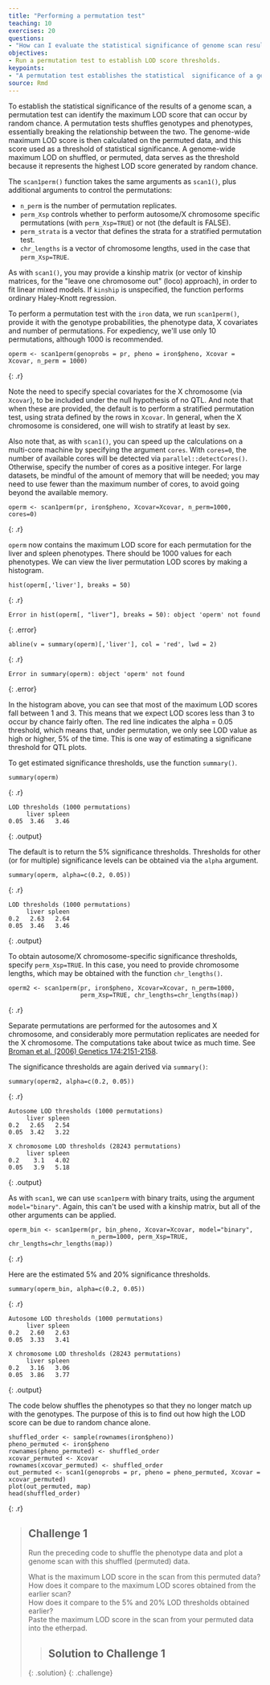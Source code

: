 ```yaml
---
title: "Performing a permutation test"
teaching: 10
exercises: 20
questions:
- "How can I evaluate the statistical significance of genome scan results?"
objectives:
- Run a permutation test to establish LOD score thresholds.
keypoints:
- "A permutation test establishes the statistical  significance of a genome scan."
source: Rmd
---
```




To establish the statistical significance of the results of a genome scan, a permutation test can identify the maximum LOD score that can occur by random chance. A permutation tests shuffles genotypes and phenotypes, essentially breaking the relationship between the two. The genome-wide maximum LOD score is then calculated on the permuted data, and this score used as a threshold of statistical significance. A genome-wide maximum LOD on shuffled, or permuted, data serves as the threshold because it represents the highest LOD score generated by random chance. 

The `scan1perm()` function takes the same arguments as `scan1()`, plus additional arguments to control the permutations:

- `n_perm` is the number of permutation replicates.
- `perm_Xsp` controls whether to perform autosome/X chromosome specific permutations (with `perm_Xsp=TRUE`) or not (the default is FALSE).
- `perm_strata` is a vector that defines the strata for a stratified permutation test.
- `chr_lengths` is a vector of chromosome lengths, used in the case that `perm_Xsp=TRUE`.

As with `scan1()`, you may provide a kinship matrix (or vector of kinship matrices, for the "leave one chromosome out" (loco) approach), in order to fit linear mixed models. If `kinship` is unspecified, the function performs ordinary Haley-Knott regression.



To perform a permutation test with the `iron` data, we run `scan1perm()`, provide it with the genotype probabilities, the phenotype data, X covariates and number of permutations. For expediency, we'll use only 10 permutations, although 1000 is recommended.


~~~
operm <- scan1perm(genoprobs = pr, pheno = iron$pheno, Xcovar = Xcovar, n_perm = 1000)
~~~
{: .r}

Note the need to specify special covariates for the X chromosome (via `Xcovar`), to be included under the null hypothesis of no QTL. And note that when these are provided, the default is to perform a stratified permutation test, using strata defined by the rows in
`Xcovar`. In general, when the X chromosome is considered, one will wish to stratify at least by sex.

Also note that, as with `scan1()`, you can speed up the calculations on a multi-core machine by specifying the argument `cores`. With `cores=0`, the number of available cores will be detected via `parallel::detectCores()`. Otherwise, specify the number of cores as a positive integer. For large datasets, be mindful of the amount of memory that will be needed; you may need to use fewer than the maximum number of cores, to avoid going beyond the available memory.


~~~
operm <- scan1perm(pr, iron$pheno, Xcovar=Xcovar, n_perm=1000, cores=0)
~~~
{: .r}

`operm` now contains the maximum LOD score for each permutation for the liver and spleen phenotypes. There should be 1000 values for each phenotypes. We can view the liver permutation LOD scores by making a histogram.


~~~
hist(operm[,'liver'], breaks = 50)
~~~
{: .r}



~~~
Error in hist(operm[, "liver"], breaks = 50): object 'operm' not found
~~~
{: .error}



~~~
abline(v = summary(operm)[,'liver'], col = 'red', lwd = 2)
~~~
{: .r}



~~~
Error in summary(operm): object 'operm' not found
~~~
{: .error}

In the histogram above, you can see that most of the maximum LOD scores fall between 1 and 3. This means that we expect LOD scores less than 3 to occur by chance fairly often. The red line indicates the alpha = 0.05 threshold, which means that, under permutation, we only see LOD value as high or higher, 5% of the time. This is one way of estimating a significane threshold for QTL plots.

To get estimated significance thresholds, use the function `summary()`.




~~~
summary(operm)
~~~
{: .r}


~~~
LOD thresholds (1000 permutations)
     liver spleen
0.05  3.46   3.46
~~~
{: .output}

The default is to return the 5% significance thresholds. Thresholds for other (or for multiple) significance levels can be obtained via the
`alpha` argument.




~~~
summary(operm, alpha=c(0.2, 0.05))
~~~
{: .r}


~~~
LOD thresholds (1000 permutations)
     liver spleen
0.2   2.63   2.64
0.05  3.46   3.46
~~~
{: .output}

To obtain autosome/X chromosome-specific significance thresholds, specify `perm_Xsp=TRUE`. In this case, you need to provide chromosome lengths, which may be obtained with the function `chr_lengths()`.




~~~
operm2 <- scan1perm(pr, iron$pheno, Xcovar=Xcovar, n_perm=1000,
                    perm_Xsp=TRUE, chr_lengths=chr_lengths(map))
~~~
{: .r}

Separate permutations are performed for the autosomes and X chromosome, and considerably more permutation replicates are needed for the X chromosome. The computations take about twice as much time.
See [Broman et al. (2006) Genetics
174:2151-2158](https://www.ncbi.nlm.nih.gov/pubmed/17028340).

The significance thresholds are again derived via `summary()`:




~~~
summary(operm2, alpha=c(0.2, 0.05))
~~~
{: .r}


~~~
Autosome LOD thresholds (1000 permutations)
     liver spleen
0.2   2.65   2.54
0.05  3.42   3.22

X chromosome LOD thresholds (28243 permutations)
     liver spleen
0.2    3.1   4.02
0.05   3.9   5.18
~~~
{: .output}

As with `scan1`, we can use `scan1perm` with binary traits, using the argument `model="binary"`. Again, this can't be used with a kinship matrix, but all of the other arguments can be applied.


~~~
operm_bin <- scan1perm(pr, bin_pheno, Xcovar=Xcovar, model="binary",
                       n_perm=1000, perm_Xsp=TRUE, chr_lengths=chr_lengths(map))
~~~
{: .r}

Here are the estimated 5% and 20% significance thresholds.




~~~
summary(operm_bin, alpha=c(0.2, 0.05))
~~~
{: .r}


~~~
Autosome LOD thresholds (1000 permutations)
     liver spleen
0.2   2.60   2.63
0.05  3.33   3.41

X chromosome LOD thresholds (28243 permutations)
     liver spleen
0.2   3.16   3.06
0.05  3.86   3.77
~~~
{: .output}

The code below shuffles the phenotypes so that they no longer match up with the genotypes. The purpose of this is to find out how high the LOD score can be due to random chance alone.


~~~
shuffled_order <- sample(rownames(iron$pheno))
pheno_permuted <- iron$pheno
rownames(pheno_permuted) <- shuffled_order
xcovar_permuted <- Xcovar
rownames(xcovar_permuted) <- shuffled_order
out_permuted <- scan1(genoprobs = pr, pheno = pheno_permuted, Xcovar = xcovar_permuted)
plot(out_permuted, map)
head(shuffled_order)
~~~
{: .r}

> ## Challenge 1
> Run the preceding code to shuffle the phenotype data and plot a genome
> scan with this shuffled (permuted) data.  
>
> What is the maximum LOD score in the scan from this permuted data?  
> How does it compare to the maximum LOD scores obtained from the earlier scan?  
> How does it compare to the 5% and 20% LOD thresholds obtained earlier?  
> Paste the maximum LOD score in the scan from your permuted data into the etherpad.
>
> > ## Solution to Challenge 1
> >
> {: .solution}
{: .challenge}
